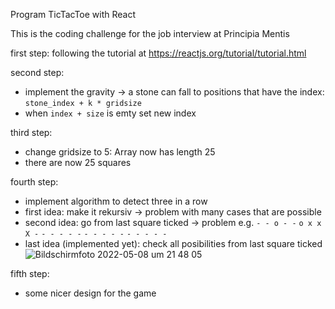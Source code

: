 Program TicTacToe with React

This is the coding challenge for the job interview at Principia Mentis

first step: following the tutorial at https://reactjs.org/tutorial/tutorial.html

second step: 
- implement the gravity -> a stone can fall to positions that have the index: `stone_index + k * gridsize`
- when `index + size` is emty set new index 

third step:
- change gridsize to 5: Array now has length 25
- there are now 25 squares

fourth step:
- implement algorithm to detect three in a row
- first idea: make it rekursiv -> problem with many cases that are possible
- second idea: go from last square ticked -> problem e.g.   `- - o - -`
                                                            `o x x X -`
                                                            `- - - - -`
                                                            `- - - - -`
                                                            `- - - - -`
- last idea (implemented yet): check all posibilities from last square ticked
![Bildschirmfoto 2022-05-08 um 21 48 05](https://user-images.githubusercontent.com/65089844/167313251-e61716f6-a6b9-4def-a3c9-f18f8058a249.png)


fifth step:
- some nicer design for the game
